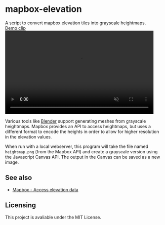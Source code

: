 # mapbox-elevation
A script to convert mapbox elevation tiles into grayscale heightmaps.  
[Demo clip](demo.mp4)
<video autoplay loop muted src="demo.mp4" width="480" height="270"></video>

Various tools like [Blender](https://www.blender.org/) support generating meshes
from grayscale heightmaps. Mapbox provides an API to access heightmaps, but
uses a different format to encode the heights in order to allow for higher 
resolution in the elevation values. 

When run with a local webserver, this program will take the file named
`heightmap.png` (from the Mapbox API) and create a grayscale version
using the Javascript Canvas API. The output in the Canvas can be saved
as a new image.

## See also
* [Mapbox - Access elevation data](https://www.mapbox.com/help/access-elevation-data)

## Licensing
This project is avaliable under the MIT License.
